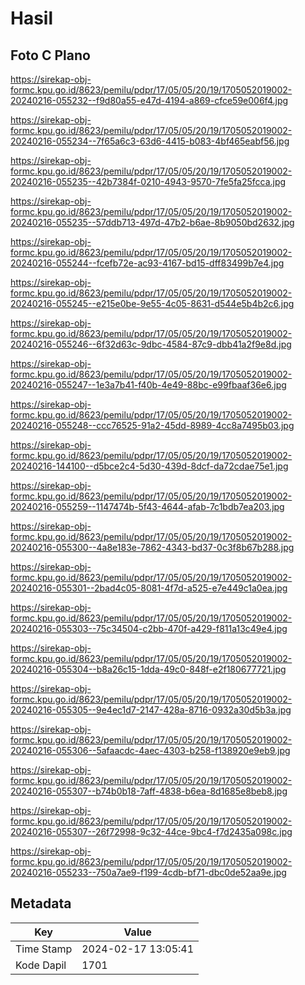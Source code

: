 # Hasil

## Foto C Plano

https://sirekap-obj-formc.kpu.go.id/8623/pemilu/pdpr/17/05/05/20/19/1705052019002-20240216-055232--f9d80a55-e47d-4194-a869-cfce59e006f4.jpg

https://sirekap-obj-formc.kpu.go.id/8623/pemilu/pdpr/17/05/05/20/19/1705052019002-20240216-055234--7f65a6c3-63d6-4415-b083-4bf465eabf56.jpg

https://sirekap-obj-formc.kpu.go.id/8623/pemilu/pdpr/17/05/05/20/19/1705052019002-20240216-055235--42b7384f-0210-4943-9570-7fe5fa25fcca.jpg

https://sirekap-obj-formc.kpu.go.id/8623/pemilu/pdpr/17/05/05/20/19/1705052019002-20240216-055235--57ddb713-497d-47b2-b6ae-8b9050bd2632.jpg

https://sirekap-obj-formc.kpu.go.id/8623/pemilu/pdpr/17/05/05/20/19/1705052019002-20240216-055244--fcefb72e-ac93-4167-bd15-dff83499b7e4.jpg

https://sirekap-obj-formc.kpu.go.id/8623/pemilu/pdpr/17/05/05/20/19/1705052019002-20240216-055245--e215e0be-9e55-4c05-8631-d544e5b4b2c6.jpg

https://sirekap-obj-formc.kpu.go.id/8623/pemilu/pdpr/17/05/05/20/19/1705052019002-20240216-055246--6f32d63c-9dbc-4584-87c9-dbb41a2f9e8d.jpg

https://sirekap-obj-formc.kpu.go.id/8623/pemilu/pdpr/17/05/05/20/19/1705052019002-20240216-055247--1e3a7b41-f40b-4e49-88bc-e99fbaaf36e6.jpg

https://sirekap-obj-formc.kpu.go.id/8623/pemilu/pdpr/17/05/05/20/19/1705052019002-20240216-055248--ccc76525-91a2-45dd-8989-4cc8a7495b03.jpg

https://sirekap-obj-formc.kpu.go.id/8623/pemilu/pdpr/17/05/05/20/19/1705052019002-20240216-144100--d5bce2c4-5d30-439d-8dcf-da72cdae75e1.jpg

https://sirekap-obj-formc.kpu.go.id/8623/pemilu/pdpr/17/05/05/20/19/1705052019002-20240216-055259--1147474b-5f43-4644-afab-7c1bdb7ea203.jpg

https://sirekap-obj-formc.kpu.go.id/8623/pemilu/pdpr/17/05/05/20/19/1705052019002-20240216-055300--4a8e183e-7862-4343-bd37-0c3f8b67b288.jpg

https://sirekap-obj-formc.kpu.go.id/8623/pemilu/pdpr/17/05/05/20/19/1705052019002-20240216-055301--2bad4c05-8081-4f7d-a525-e7e449c1a0ea.jpg

https://sirekap-obj-formc.kpu.go.id/8623/pemilu/pdpr/17/05/05/20/19/1705052019002-20240216-055303--75c34504-c2bb-470f-a429-f811a13c49e4.jpg

https://sirekap-obj-formc.kpu.go.id/8623/pemilu/pdpr/17/05/05/20/19/1705052019002-20240216-055304--b8a26c15-1dda-49c0-848f-e2f180677721.jpg

https://sirekap-obj-formc.kpu.go.id/8623/pemilu/pdpr/17/05/05/20/19/1705052019002-20240216-055305--9e4ec1d7-2147-428a-8716-0932a30d5b3a.jpg

https://sirekap-obj-formc.kpu.go.id/8623/pemilu/pdpr/17/05/05/20/19/1705052019002-20240216-055306--5afaacdc-4aec-4303-b258-f138920e9eb9.jpg

https://sirekap-obj-formc.kpu.go.id/8623/pemilu/pdpr/17/05/05/20/19/1705052019002-20240216-055307--b74b0b18-7aff-4838-b6ea-8d1685e8beb8.jpg

https://sirekap-obj-formc.kpu.go.id/8623/pemilu/pdpr/17/05/05/20/19/1705052019002-20240216-055307--26f72998-9c32-44ce-9bc4-f7d2435a098c.jpg

https://sirekap-obj-formc.kpu.go.id/8623/pemilu/pdpr/17/05/05/20/19/1705052019002-20240216-055233--750a7ae9-f199-4cdb-bf71-dbc0de52aa9e.jpg


## Metadata

| Key        | Value               |
| ---------- | ------------------- |
| Time Stamp | 2024-02-17 13:05:41 |
| Kode Dapil | 1701                |



